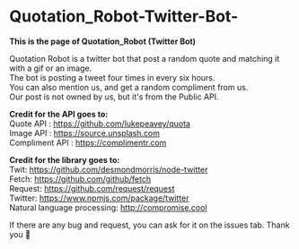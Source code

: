 # Quotation_Robot-Twitter-Bot-
<b>This is the page of Quotation_Robot (Twitter Bot)</b>

Quotation Robot is a twitter bot that post a random quote and matching it with a gif or an image. <br>
The bot is posting a tweet four times in every six hours. <br>
You can also mention us, and get a random compliment from us. <br>
Our post is not owned by us, but it's from the Public API. <br>

<b>Credit for the API goes to:</b> <br>
Quote API : https://github.com/lukepeavey/quota <br>
Image API : https://source.unsplash.com <br>
Compliment API : https://complimentr.com <br>

<b>Credit for the library goes to:</b> <br>
Twit: https://github.com/desmondmorris/node-twitter <br>
Fetch: https://github.com/github/fetch <br>
Request: https://github.com/request/request <br>
Twitter: https://www.npmjs.com/package/twitter <br>
Natural language processing: http://compromise.cool 

If there are any bug and request, you can ask for it on the issues tab. Thank you  🙏
